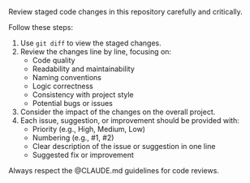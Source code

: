 Review staged code changes in this repository carefully and critically.

Follow these steps:
1. Use `git diff` to view the staged changes.
2. Review the changes line by line, focusing on:
   - Code quality
   - Readability and maintainability
   - Naming conventions
   - Logic correctness
   - Consistency with project style
   - Potential bugs or issues
3. Consider the impact of the changes on the overall project.
4. Each issue, suggestion, or improvement should be provided with:
   - Priority (e.g., High, Medium, Low)
   - Numbering (e.g., #1, #2)
   - Clear description of the issue or suggestion in one line
   - Suggested fix or improvement

Always respect the @CLAUDE.md guidelines for code reviews.
